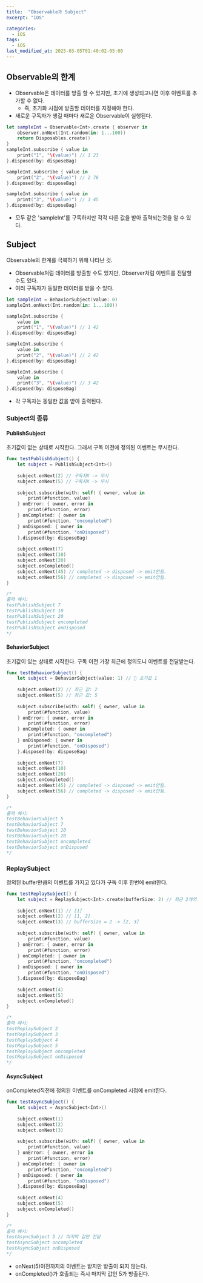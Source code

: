 ```yaml
---
title:  "Observable과 Subject"
excerpt: "iOS"

categories:
  - iOS
tags:
  - iOS
last_modified_at: 2025-03-05T01:40:02-05:00
---
```



## Observable의 한계
- Observable은 데이터를 방출 할 수 있지만, 초기에 생성되고나면 이후 이벤트를 추가할 수 없다.
  - 즉, 초기화 시점에 방출할 데이터를 지정해야 한다.
- 새로운 구독자가 생길 때마다 새로운 Observable이 실행된다. 

```swift
let sampleInt = Observable<Int>.create { observer in
    observer.onNext(Int.random(in: 1...100)) 
    return Disposables.create()
}
sampleInt.subscribe { value in
    print("1", "\(value)") // 1 23
}.disposed(by: disposeBag)

sampleInt.subscribe { value in
    print("2", "\(value)") // 2 76
}.disposed(by: disposeBag)

sampleInt.subscribe { value in
    print("3", "\(value)") // 3 45
}.disposed(by: disposeBag)
```
- 모두 같은 'sampleInt'를 구독하지만 각각 다른 값을 받아 출력되는것을 알 수 있다.

## Subject
Observable의 한계를 극복하기 위해 나타난 것.<br>
- Observable처럼 데이터를 방출할 수도 있지만, Observer처럼 이벤트를 전달할 수도 있다. 
- 여러 구독자가 동일한 데이터를 받을 수 있다.

```swift
let sampleInt = BehaviorSubject(value: 0) 
sampleInt.onNext(Int.random(in: 1...100)) 

sampleInt.subscribe {
    value in
    print("1", "\(value)") // 1 42
}.disposed(by: disposeBag)

sampleInt.subscribe {
    value in
    print("2", "\(value)") // 2 42
}.disposed(by: disposeBag)

sampleInt.subscribe {
    value in
    print("3", "\(value)") // 3 42
}.disposed(by: disposeBag)
```
- 각 구독자는 동일한 값을 받아 출력된다. 

### Subject의 종류

#### PublishSubject
초기값이 없는 상태로 시작한다. 그래서 구독 이전에 정의된 이벤트는 무시한다.<br>

```swift
func testPublishSubject() {
    let subject = PublishSubject<Int>()
    
    subject.onNext(2) // 구독자X -> 무시
    subject.onNext(5) // 구독자X -> 무시
    
    subject.subscribe(with: self) { owner, value in
        print(#function, value)
    } onError: { owner, error in
        print(#function, error)
    } onCompleted: { owner in
        print(#function, "oncompleted")
    } onDisposed: { owner in
        print(#function, "onDisposed")
    }.disposed(by: disposeBag)
    
    subject.onNext(7)
    subject.onNext(10)
    subject.onNext(20)
    subject.onCompleted()
    subject.onNext(45) // completed -> disposed -> emit안됨.
    subject.onNext(56) // completed -> disposed -> emit안됨.
}

/*
출력 예시:
testPublishSubject 7
testPublishSubject 10
testPublishSubject 20
testPublishSubject oncompleted
testPublishSubject onDisposed
*/
```

#### BehaviorSubject
초기값이 있는 상태로 시작한다. 구독 이전 가장 최근에 정의도니 이벤트를 전달받는다.<br>

```swift
func testBehaviorSubject() {
    let subject = BehaviorSubject(value: 1) // 🎯 초기값 1
    
    subject.onNext(2) // 최근 값: 2
    subject.onNext(5) // 최근 값: 5
    
    subject.subscribe(with: self) { owner, value in
        print(#function, value)
    } onError: { owner, error in
        print(#function, error)
    } onCompleted: { owner in
        print(#function, "oncompleted")
    } onDisposed: { owner in
        print(#function, "onDisposed")
    }.disposed(by: disposeBag)
    
    subject.onNext(7)
    subject.onNext(10)
    subject.onNext(20)
    subject.onCompleted()
    subject.onNext(45) // completed -> disposed -> emit안됨.
    subject.onNext(56) // completed -> disposed -> emit안됨.
}

/*
출력 예시:
testBehaviorSubject 5
testBehaviorSubject 7
testBehaviorSubject 10
testBehaviorSubject 20
testBehaviorSubject oncompleted
testBehaviorSubject onDisposed
*/
```

### ReplaySubject
정의된 buffer만큼의 이벤트를 가지고 있다가 구독 이후 한번에 emit한다.<br>

```swift
func testReplaySubject() {
    let subject = ReplaySubject<Int>.create(bufferSize: 2) // 최근 2개의 값 저장
    
    subject.onNext(1) // [1]
    subject.onNext(2) // [1, 2]
    subject.onNext(3) // bufferSize = 2 -> [2, 3] 
    
    subject.subscribe(with: self) { owner, value in
        print(#function, value)
    } onError: { owner, error in
        print(#function, error)
    } onCompleted: { owner in
        print(#function, "oncompleted")
    } onDisposed: { owner in
        print(#function, "onDisposed")
    }.disposed(by: disposeBag)
    
    subject.onNext(4)
    subject.onNext(5)
    subject.onCompleted()
}

/*
출력 예시:
testReplaySubject 2 
testReplaySubject 3
testReplaySubject 4
testReplaySubject 5
testReplaySubject oncompleted
testReplaySubject onDisposed
*/
```


#### AsyncSubject
onCompleted직전에 정의된 이벤트를 onCompleted 시점에 emit한다.<br>

```swift
func testAsyncSubject() {
    let subject = AsyncSubject<Int>()
    
    subject.onNext(1)
    subject.onNext(2)
    subject.onNext(3)
    
    subject.subscribe(with: self) { owner, value in
        print(#function, value)
    } onError: { owner, error in
        print(#function, error)
    } onCompleted: { owner in
        print(#function, "oncompleted")
    } onDisposed: { owner in
        print(#function, "onDisposed")
    }.disposed(by: disposeBag)
    
    subject.onNext(4)
    subject.onNext(5)
    subject.onCompleted()
}

/*
출력 예시:
testAsyncSubject 5 // 마지막 값만 전달
testAsyncSubject oncompleted
testAsyncSubject onDisposed
*/
```
- onNext(5)이전까지의 이벤트는 받지만 방출이 되지 않는다.
- onCompleted()가 호출되는 즉시 마지막 값인 5가 방출된다.